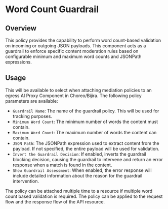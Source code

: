 # Word Count Guardrail

## Overview

This policy provides the capability to perform word count-based validation on incoming or outgoing JSON payloads. This component acts as a guardrail to enforce specific content moderation rules based on configurable minimum and maximum word counts and JSONPath expressions.

## Usage

This will be available to select when attaching mediation policies to an egress AI Proxy Component in Choreo/Bijira. The following policy parameters are available:

- `Guardrail Name`: The name of the guardrail policy. This will be used for tracking purposes.
- `Minimum Word Count`: The minimum number of words the content must contain.
- `Maximum Word Count`: The maximum number of words the content can contain.
- `JSON Path`: The JSONPath expression used to extract content from the payload. If not specified, the entire payload will be used for validation.
- `Invert the Guardrail Decision`: If enabled, inverts the guardrail blocking decision, causing the guardrail to intervene and return an error response when a match is found in the content.
- `Show Guardrail Assessment`: When enabled, the error response will include detailed information about the reason for the guardrail intervention.

The policy can be attached multiple time to a resource if multiple word count based validation is required. The policy can be applied to the request flow and the response flow of the API resource.
